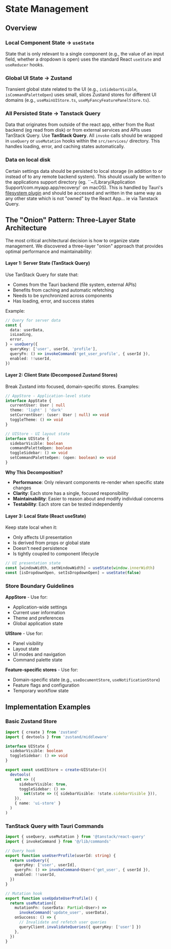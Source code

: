 # State Management

## Overview

### Local Component State -> `useState`

State that is only relevant to a single component (e.g., the value of an input field, whether a dropdown is open) uses the standard React `useState` and `useReducer` hooks.

### Global UI State -> Zustand

Transient global state related to the UI (e.g., `isSidebarVisible`, `isCommandPaletteOpen`) uses small, slices Zustand stores for different UI domains (e.g., `useMainUIStore.ts`, `useMyFancyFeaturePanelStore.ts`).

### All Persisted State -> Tanstack Query

Data that originates from outside of the react app, either from the Rust backend (eg read from disk) or from external services and APIs uses TanStack Query. Use **TanStack Query**. All `invoke` calls should be wrapped in `useQuery` or `useMutation` hooks within the `src/services/` directory. This handles loading, error, and caching states automatically.

### Data on local disk

Certain settings data should be persisted to local storage (in addition to or instead of to any remote backend system). This should usually be written to the applications support directory (eg. ``~/Library/Application Support/com.myapp.app/recovery/` on macOS). This is handled by Tauri's [filesystem plugin](https://v2.tauri.app/plugin/file-system/) and should be accessed and written in the same way as any other state which is not "owned" by the React App... ie via Tanstack Query.

## The "Onion" Pattern: Three-Layer State Architecture

The most critical architectural decision is how to organize state management. We discovered a three-layer "onion" approach that provides optimal performance and maintainability:

#### Layer 1: Server State (TanStack Query)

Use TanStack Query for state that:

- Comes from the Tauri backend (file system, external APIs)
- Benefits from caching and automatic refetching
- Needs to be synchronized across components
- Has loading, error, and success states

Example:

```typescript
// Query for server data
const {
  data: userData,
  isLoading,
  error,
} = useQuery({
  queryKey: ['user', userId, 'profile'],
  queryFn: () => invokeCommand('get_user_profile', { userId }),
  enabled: !!userId,
})
```

#### Layer 2: Client State (Decomposed Zustand Stores)

Break Zustand into focused, domain-specific stores. Examples:

```typescript
// AppStore - Application-level state
interface AppState {
  currentUser: User | null
  theme: 'light' | 'dark'
  setCurrentUser: (user: User | null) => void
  toggleTheme: () => void
}

// UIStore - UI layout state
interface UIState {
  sidebarVisible: boolean
  commandPaletteOpen: boolean
  toggleSidebar: () => void
  setCommandPaletteOpen: (open: boolean) => void
}
```

**Why This Decomposition?**

- **Performance**: Only relevant components re-render when specific state changes
- **Clarity**: Each store has a single, focused responsibility
- **Maintainability**: Easier to reason about and modify individual concerns
- **Testability**: Each store can be tested independently

#### Layer 3: Local State (React useState)

Keep state local when it:

- Only affects UI presentation
- Is derived from props or global state
- Doesn't need persistence
- Is tightly coupled to component lifecycle

```typescript
// UI presentation state
const [windowWidth, setWindowWidth] = useState(window.innerWidth)
const [isDropdownOpen, setIsDropdownOpen] = useState(false)
```

### Store Boundary Guidelines

**AppStore** - Use for:

- Application-wide settings
- Current user information
- Theme and preferences
- Global application state

**UIStore** - Use for:

- Panel visibility
- Layout state
- UI modes and navigation
- Command palette state

**Feature-specific stores** - Use for:

- Domain-specific state (e.g., `useDocumentStore`, `useNotificationStore`)
- Feature flags and configuration
- Temporary workflow state

## Implementation Examples

### Basic Zustand Store

```typescript
import { create } from 'zustand'
import { devtools } from 'zustand/middleware'

interface UIState {
  sidebarVisible: boolean
  toggleSidebar: () => void
}

export const useUIStore = create<UIState>()(
  devtools(
    set => ({
      sidebarVisible: true,
      toggleSidebar: () =>
        set(state => ({ sidebarVisible: !state.sidebarVisible })),
    }),
    { name: 'ui-store' }
  )
)
```

### TanStack Query with Tauri Commands

```typescript
import { useQuery, useMutation } from '@tanstack/react-query'
import { invokeCommand } from '@/lib/commands'

// Query hook
export function useUserProfile(userId: string) {
  return useQuery({
    queryKey: ['user', userId],
    queryFn: () => invokeCommand<User>('get_user', { userId }),
    enabled: !!userId,
  })
}

// Mutation hook
export function useUpdateUserProfile() {
  return useMutation({
    mutationFn: (userData: Partial<User>) =>
      invokeCommand('update_user', userData),
    onSuccess: () => {
      // Invalidate and refetch user queries
      queryClient.invalidateQueries({ queryKey: ['user'] })
    },
  })
}
```
